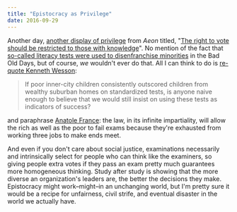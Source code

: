 ```yaml
---
title: "Epistocracy as Privilege"
date: 2016-09-29
---
```


Another day,
[another display of privilege](@root/2016/09/27/terrified-sheep/)
from *Aeon* titled,
"[The right to vote should be restricted to those with knowledge](https://aeon.co/ideas/the-right-to-vote-should-be-restricted-to-those-with-knowledge)".
No mention of the fact that [so-called literacy tests were used to disenfranchise minorities](https://en.wikipedia.org/wiki/Literacy_test#Voting)
in the Bad Old Days,
but of course, *we* wouldn't ever do that.
All I can think to do is [re-quote Kenneth Wesson](http://www.amazon.com/The-Big-Picture-Education-Everyones/dp/0871209713/):

> If poor inner-city children consistently outscored children from wealthy suburban homes on standardized tests,
> is anyone naive enough to believe that we would still insist on using these tests as indicators of success?

and paraphrase [Anatole France](http://www.quotationspage.com/quote/805.html):
the law, in its infinite impartiality, will allow the rich as well as
the poor to fail exams because they're exhausted from working three
jobs to make ends meet.

And even if you don't care about social justice,
examinations necessarily and intrinsically select for people who can think like the examiners,
so giving people extra votes if they pass an exam pretty much guarantees more homogeneous thinking.
Study after study is showing that the more diverse an organization's leaders are,
the better the decisions they make.
Epistocracy might work–might–in an unchanging world,
but I'm pretty sure it would be a recipe for unfairness, civil strife, and eventual disaster
in the world we actually have.
